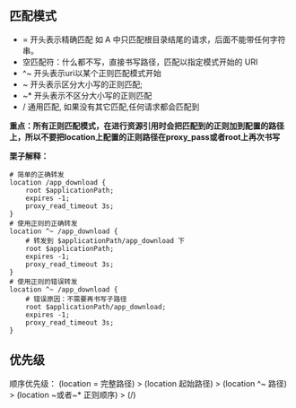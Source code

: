 ## 匹配模式

- = 开头表示精确匹配 如 A 中只匹配根目录结尾的请求，后面不能带任何字符串。
- 空匹配符：什么都不写，直接书写路径，匹配以指定模式开始的 URI
- ^~ 开头表示uri以某个正则匹配模式开始
- ~ 开头表示区分大小写的正则匹配;
- ~* 开头表示不区分大小写的正则匹配
- / 通用匹配, 如果没有其它匹配,任何请求都会匹配到

**重点：所有正则匹配模式，在进行资源引用时会把匹配到的正则加到配置的路径上，所以不要把location上配置的正则路径在proxy_pass或者root上再次书写**

**栗子解释：**

~~~nginx
# 简单的正确转发
location /app_download {
    root $applicationPath;
    expires -1;
    proxy_read_timeout 3s;
}
# 使用正则的正确转发
location ^~ /app_download {
    # 转发到 $applicationPath/app_download 下
    root $applicationPath;
    expires -1;
    proxy_read_timeout 3s;
}
# 使用正则的错误转发
location ^~ /app_download {
    # 错误原因：不需要再书写子路径
    root $applicationPath/app_download;
    expires -1;
    proxy_read_timeout 3s;
}
~~~

## 优先级

顺序优先级：
(location = 完整路径) > (location 起始路径) > (location ^~ 路径) > (location ~或者~* 正则顺序) > (/)
